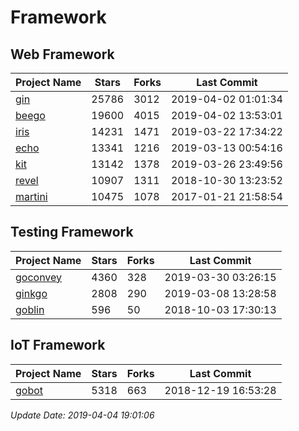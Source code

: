 # Framework

## Web Framework

| Project Name | Stars | Forks | Last Commit |
| ------------ | ----- | ----- | ----------- |
| [gin](https://github.com/gin-gonic/gin) | 25786 | 3012 | 2019-04-02 01:01:34 |
| [beego](https://github.com/astaxie/beego) | 19600 | 4015 | 2019-04-02 13:53:01 |
| [iris](https://github.com/kataras/iris) | 14231 | 1471 | 2019-03-22 17:34:22 |
| [echo](https://github.com/labstack/echo) | 13341 | 1216 | 2019-03-13 00:54:16 |
| [kit](https://github.com/go-kit/kit) | 13142 | 1378 | 2019-03-26 23:49:56 |
| [revel](https://github.com/revel/revel) | 10907 | 1311 | 2018-10-30 13:23:52 |
| [martini](https://github.com/go-martini/martini) | 10475 | 1078 | 2017-01-21 21:58:54 |

## Testing Framework

| Project Name | Stars | Forks | Last Commit |
| ------------ | ----- | ----- | ----------- |
| [goconvey](https://github.com/smartystreets/goconvey) | 4360 | 328 | 2019-03-30 03:26:15 |
| [ginkgo](https://github.com/onsi/ginkgo) | 2808 | 290 | 2019-03-08 13:28:58 |
| [goblin](https://github.com/franela/goblin) | 596 | 50 | 2018-10-03 17:30:13 |

## IoT Framework

| Project Name | Stars | Forks | Last Commit |
| ------------ | ----- | ----- | ----------- |
| [gobot](https://github.com/hybridgroup/gobot) | 5318 | 663 | 2018-12-19 16:53:28 |

*Update Date: 2019-04-04 19:01:06*